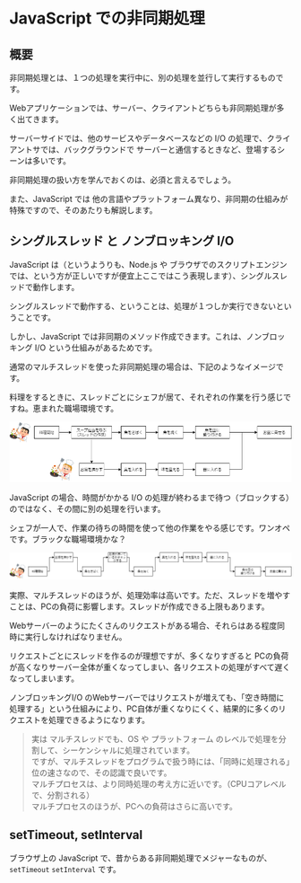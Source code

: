 # JavaScript での非同期処理

## 概要

非同期処理とは、１つの処理を実行中に、別の処理を並行して実行するものです。

Webアプリケーションでは、サーバー、クライアントどちらも非同期処理が多く出てきます。

サーバーサイドでは、他のサービスやデータベースなどの I/O の処理で、クライアントサでは、バックグラウンドで サーバーと通信するときなど、登場するシーンは多いです。

非同期処理の扱い方を学んでおくのは、必須と言えるでしょう。

また、JavaScript では 他の言語やプラットフォーム異なり、非同期の仕組みが特殊ですので、そのあたりも解説します。

## シングルスレッド と ノンブロッキング I/O

JavaScript は（というようりも、Node.js や ブラウザでのスクリプトエンジンでは、という方が正しいですが便宜上ここではこう表現します）、シングルスレッドで動作します。

シングルスレッドで動作する、ということは、処理が１つしか実行できないということです。

しかし、JavaScript では非同期のメソッド作成できます。これは、ノンブロッキング I/O という仕組みがあるためです。

通常のマルチスレッドを使った非同期処理の場合は、下記のようなイメージです。

料理をするときに、スレッドごとにシェフが居て、それぞれの作業を行う感じですね。恵まれた職場環境です。

![マルチスレッド](multi-thread.drawio.png)

JavaScript の場合、時間がかかる I/O の処理が終わるまで待つ（ブロックする）のではなく、その間に別の処理を行います。

シェフが一人で、作業の待ちの時間を使って他の作業をやる感じです。ワンオペです。ブラックな職場環境かな？

![ノンブロッキングI/O](non-blocking-io.drawio.png)

実際、マルチスレッドのほうが、処理効率は高いです。ただ、スレッドを増やすことは、PCの負荷に影響します。スレッドが作成できる上限もあります。

Webサーバーのようにたくさんのリクエストがある場合、それらはある程度同時に実行しなければなりません。

リクエストごとにスレッドを作るのが理想ですが、多くなりすぎると PCの負荷が高くなりサーバー全体が重くなってしまい、各リクエストの処理がすべて遅くなってしまいます。

ノンブロッキングI/O のWebサーバーではリクエストが増えても、「空き時間に処理する」という仕組みにより、PC自体が重くなりにくく、結果的に多くのリクエストを処理できるようになります。

> 実は マルチスレッドでも、OS や プラットフォーム のレベルで処理を分割して、シーケンシャルに処理されています。  
> ですが、マルチスレッドをプログラムで扱う時には、「同時に処理される」位の速さなので、その認識で良いです。  
> マルチプロセスは、より同時処理の考え方に近いです。（CPUコアレベルで、分割される）  
> マルチプロセスのほうが、PCへの負荷はさらに高いです。

## setTimeout, setInterval

ブラウザ上の JavaScript で、昔からある非同期処理でメジャーなものが、`setTimeout` `setInterval` です。


